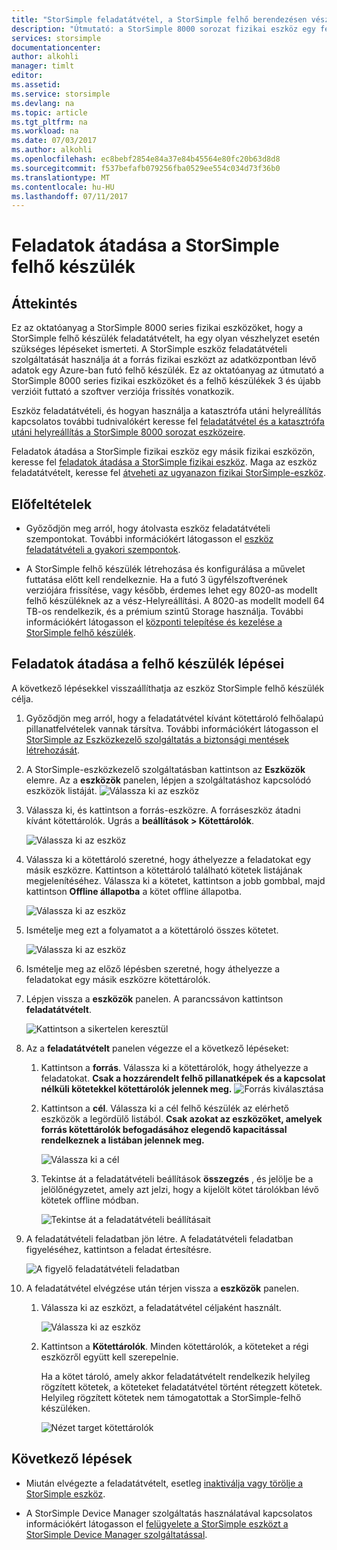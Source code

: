 ```yaml
---
title: "StorSimple feladatátvétel, a StorSimple felhő berendezésen vész-helyreállítási |} Microsoft Docs"
description: "Útmutató: a StorSimple 8000 sorozat fizikai eszköz egy felhőalapú készülék a feladatátvételt."
services: storsimple
documentationcenter: 
author: alkohli
manager: timlt
editor: 
ms.assetid: 
ms.service: storsimple
ms.devlang: na
ms.topic: article
ms.tgt_pltfrm: na
ms.workload: na
ms.date: 07/03/2017
ms.author: alkohli
ms.openlocfilehash: ec8bebf2854e84a37e84b45564e80fc20b63d8d8
ms.sourcegitcommit: f537befafb079256fba0529ee554c034d73f36b0
ms.translationtype: MT
ms.contentlocale: hu-HU
ms.lasthandoff: 07/11/2017
---
```

# <a name="fail-over-to-your-storsimple-cloud-appliance"></a>Feladatok átadása a StorSimple felhő készülék

## <a name="overview"></a>Áttekintés

Ez az oktatóanyag a StorSimple 8000 series fizikai eszközöket, hogy a StorSimple felhő készülék feladatátvételt, ha egy olyan vészhelyzet esetén szükséges lépéseket ismerteti. A StorSimple eszköz feladatátvételi szolgáltatását használja át a forrás fizikai eszközt az adatközpontban lévő adatok egy Azure-ban futó felhő készülék. Ez az oktatóanyag az útmutató a StorSimple 8000 series fizikai eszközöket és a felhő készülékek 3 és újabb verzióit futtató a szoftver verziója frissítés vonatkozik.

Eszköz feladatátvételi, és hogyan használja a katasztrófa utáni helyreállítás kapcsolatos további tudnivalókért keresse fel [feladatátvétel és a katasztrófa utáni helyreállítás a StorSimple 8000 sorozat eszközeire](storsimple-8000-device-failover-disaster-recovery.md).

Feladatok átadása a StorSimple fizikai eszköz egy másik fizikai eszközön, keresse fel [feladatok átadása a StorSimple fizikai eszköz](storsimple-8000-device-failover-physical-device.md). Maga az eszköz feladatátvételt, keresse fel [átveheti az ugyanazon fizikai StorSimple-eszköz](storsimple-8000-device-failover-same-device.md).

## <a name="prerequisites"></a>Előfeltételek

- Győződjön meg arról, hogy átolvasta eszköz feladatátvételi szempontokat. További információkért látogasson el [eszköz feladatátvételi a gyakori szempontok](storsimple-8000-device-failover-disaster-recovery.md).

- A StorSimple felhő készülék létrehozása és konfigurálása a művelet futtatása előtt kell rendelkeznie. Ha a futó 3 ügyfélszoftverének verziójára frissítése, vagy később, érdemes lehet egy 8020-as modellt felhő készüléknek az a vész-Helyreállítási. A 8020-as modellt modell 64 TB-os rendelkezik, és a prémium szintű Storage használja. További információkért látogasson el [központi telepítése és kezelése a StorSimple felhő készülék](storsimple-8000-cloud-appliance-u2.md).

## <a name="steps-to-fail-over-to-a-cloud-appliance"></a>Feladatok átadása a felhő készülék lépései

A következő lépésekkel visszaállíthatja az eszköz StorSimple felhő készülék célja.

1.  Győződjön meg arról, hogy a feladatátvétel kívánt kötettároló felhőalapú pillanatfelvételek vannak társítva. További információkért látogasson el [StorSimple az Eszközkezelő szolgáltatás a biztonsági mentések létrehozását](storsimple-8000-manage-backup-policies-u2.md).
2. A StorSimple-eszközkezelő szolgáltatásban kattintson az **Eszközök** elemre. Az a **eszközök** panelen, lépjen a szolgáltatáshoz kapcsolódó eszközök listáját.
    ![Válassza ki az eszköz](./media/storsimple-8000-device-failover-disaster-recovery/failover-cloud-dev1.png)
3. Válassza ki, és kattintson a forrás-eszközre. A forráseszköz átadni kívánt kötettárolók. Ugrás a **beállítások > Kötettárolók**.

    ![Válassza ki az eszköz](./media/storsimple-8000-device-failover-disaster-recovery/failover-cloud-dev2.png)
    
4. Válassza ki a kötettároló szeretné, hogy áthelyezze a feladatokat egy másik eszközre. Kattintson a kötettároló található kötetek listájának megjelenítéséhez. Válassza ki a kötetet, kattintson a jobb gombbal, majd kattintson **Offline állapotba** a kötet offline állapotba.

    ![Válassza ki az eszköz](./media/storsimple-8000-device-failover-disaster-recovery/failover-cloud-dev5.png)

5. Ismételje meg ezt a folyamatot a a kötettároló összes kötetet.

     ![Válassza ki az eszköz](./media/storsimple-8000-device-failover-disaster-recovery/failover-cloud-dev7.png)

6. Ismételje meg az előző lépésben szeretné, hogy áthelyezze a feladatokat egy másik eszközre kötettárolók.

7. Lépjen vissza a **eszközök** panelen. A parancssávon kattintson **feladatátvételt**.

    ![Kattintson a sikertelen keresztül](./media/storsimple-8000-device-failover-disaster-recovery/failover-cloud-dev8.png)
8. Az a **feladatátvételt** panelen végezze el a következő lépéseket:
   
    1. Kattintson a **forrás**. Válassza ki a kötettárolók, hogy áthelyezze a feladatokat. **Csak a hozzárendelt felhő pillanatképek és a kapcsolat nélküli kötetekkel kötettárolók jelennek meg.**
        ![Forrás kiválasztása](./media/storsimple-8000-device-failover-disaster-recovery/failover-cloud-dev11.png)
    2. Kattintson a **cél**. Válassza ki a cél felhő készülék az elérhető eszközök a legördülő listából. **Csak azokat az eszközöket, amelyek forrás kötettárolók befogadásához elegendő kapacitással rendelkeznek a listában jelennek meg.**

        ![Válassza ki a cél](./media/storsimple-8000-device-failover-disaster-recovery/failover-cloud-dev12.png)

    3. Tekintse át a feladatátvételi beállítások **összegzés** , és jelölje be a jelölőnégyzetet, amely azt jelzi, hogy a kijelölt kötet tárolókban lévő kötetek offline módban. 

        ![Tekintse át a feladatátvételi beállításait](./media/storsimple-8000-device-failover-disaster-recovery/failover-cloud-dev13.png)

9. A feladatátvételi feladatban jön létre. A feladatátvételi feladatban figyeléséhez, kattintson a feladat értesítésre.

    ![A figyelő feladatátvételi feladatban](./media/storsimple-8000-device-failover-disaster-recovery/failover-phy-dev13.png)

10. A feladatátvétel elvégzése után térjen vissza a **eszközök** panelen.

    1. Válassza ki az eszközt, a feladatátvétel céljaként használt.

       ![Válassza ki az eszköz](./media/storsimple-8000-device-failover-disaster-recovery/failover-phy-dev14.png)

    2. Kattintson a **Kötettárolók**. Minden kötettárolók, a köteteket a régi eszközről együtt kell szerepelnie.

       Ha a kötet tároló, amely akkor feladatátvételt rendelkezik helyileg rögzített kötetek, a köteteket feladatátvétel történt rétegzett kötetek. Helyileg rögzített kötetek nem támogatottak a StorSimple-felhő készüléken.

       ![Nézet target kötettárolók](./media/storsimple-8000-device-failover-disaster-recovery/failover-phy-dev17.png)


## <a name="next-steps"></a>Következő lépések

* Miután elvégezte a feladatátvételt, esetleg [inaktiválja vagy törölje a StorSimple eszköz](storsimple-8000-deactivate-and-delete-device.md).

* A StorSimple Device Manager szolgáltatás használatával kapcsolatos információkért látogasson el [felügyelete a StorSimple eszközt a StorSimple Device Manager szolgáltatással](storsimple-8000-manager-service-administration.md).

